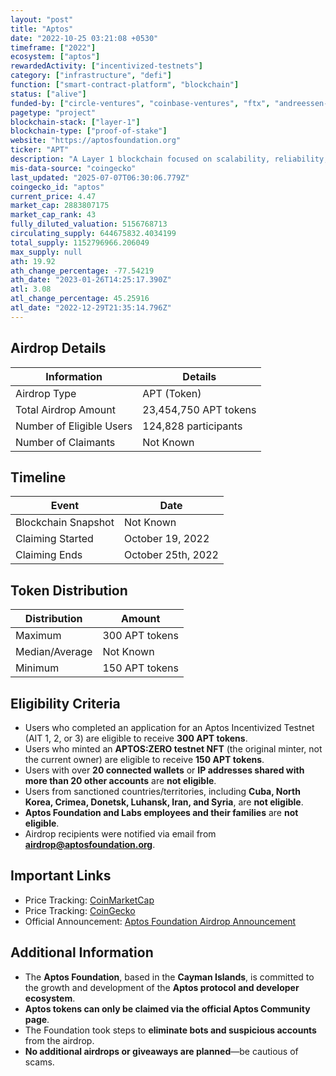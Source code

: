 ```yaml
---
layout: "post"
title: "Aptos"
date: "2022-10-25 03:21:08 +0530"
timeframe: ["2022"]
ecosystem: ["aptos"]
rewardedActivity: ["incentivized-testnets"]
category: ["infrastructure", "defi"]
function: ["smart-contract-platform", "blockchain"]
status: ["alive"]
funded-by: ["circle-ventures", "coinbase-ventures", "ftx", "andreessen-horowitz-a16z", "dragonfly-capital", "yzi-labs", "multicoin-capital"]
pagetype: "project"
blockchain-stack: ["layer-1"]
blockchain-type: ["proof-of-stake"]
website: "https://aptosfoundation.org"
ticker: "APT"
description: "A Layer 1 blockchain focused on scalability, reliability, and security, designed to power the next generation of decentralized applications."
mis-data-source: "coingecko"
last_updated: "2025-07-07T06:30:06.779Z"
coingecko_id: "aptos"
current_price: 4.47
market_cap: 2883807175
market_cap_rank: 43
fully_diluted_valuation: 5156768713
circulating_supply: 644675832.4034199
total_supply: 1152796966.206049
max_supply: null
ath: 19.92
ath_change_percentage: -77.54219
ath_date: "2023-01-26T14:25:17.390Z"
atl: 3.08
atl_change_percentage: 45.25916
atl_date: "2022-12-29T21:35:14.796Z"
---
```


## Airdrop Details

| Information              | Details               |
| ------------------------ | --------------------- |
| Airdrop Type             | APT (Token)           |
| Total Airdrop Amount     | 23,454,750 APT tokens |
| Number of Eligible Users | 124,828 participants  |
| Number of Claimants      | Not Known             |

## Timeline

| Event               | Date               |
| ------------------- | ------------------ |
| Blockchain Snapshot | Not Known          |
| Claiming Started    | October 19, 2022   |
| Claiming Ends       | October 25th, 2022 |

## Token Distribution

| Distribution   | Amount         |
| -------------- | -------------- |
| Maximum        | 300 APT tokens |
| Median/Average | Not Known      |
| Minimum        | 150 APT tokens |

## Eligibility Criteria

- Users who completed an application for an Aptos Incentivized Testnet (AIT 1, 2, or 3) are eligible to receive **300 APT tokens**.
- Users who minted an **APTOS:ZERO testnet NFT** (the original minter, not the current owner) are eligible to receive **150 APT tokens**.
- Users with over **20 connected wallets** or **IP addresses shared with more than 20 other accounts** are **not eligible**.
- Users from sanctioned countries/territories, including **Cuba, North Korea, Crimea, Donetsk, Luhansk, Iran, and Syria**, are **not eligible**.
- **Aptos Foundation and Labs employees and their families** are **not eligible**.
- Airdrop recipients were notified via email from **airdrop@aptosfoundation.org**.

## Important Links

- Price Tracking: [CoinMarketCap](https://coinmarketcap.com/currencies/aptos)
- Price Tracking: [CoinGecko](https://www.coingecko.com/en/coins/aptos)
- Official Announcement: [Aptos Foundation Airdrop Announcement](https://aptosfoundation.org/currents/aptos-airdrop-announcement)

## Additional Information

- The **Aptos Foundation**, based in the **Cayman Islands**, is committed to the growth and development of the **Aptos protocol and developer ecosystem**.
- **Aptos tokens can only be claimed via the official Aptos Community page**.
- The Foundation took steps to **eliminate bots and suspicious accounts** from the airdrop.
- **No additional airdrops or giveaways are planned**—be cautious of scams.